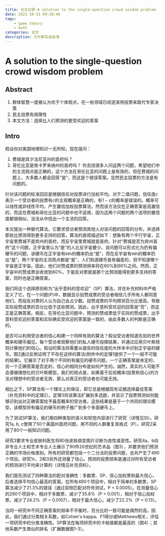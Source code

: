 ```yaml
---
title: 论文记录-A solution to the single-question crowd wisdom problem
date: 2022-10-31 09:20:40
tags:
    - game theory
    - math
categories: 论文
description: 贝叶斯实话血清
---
```

# A solution to the single-question crowd wisdom problem

## Abstract
1. 群体智慧一度被认为优于个体观点，在一些领域已经逐渐用投票来取代专家决策
2. 民主投票有局限性
3. 本文方法：选择比人们预测的更受欢迎的答案

## Intro
假设你对美国地理知识一无所知，现在提问：
1. 费城是宾夕法尼亚州的首府吗？
2. 哥伦比亚是南卡罗来纳州的首府吗？
你去找很多人问这两个问题，希望他们中的主流观点是正确的，这个方法在哥伦比亚的问题上是有效的，但在费城的问题上，大多数人都会回答“是”，而这是个错误答案。显然民主投票的方法是有问题的。

针对该问题的标准回应是根据信任对投票进行加权平均。对于二值问题，信任度$c$表示一个受访者的投票有$c$的主观概率是正确的，有$1-c$的概率是错误的。概率可以线性或非线性平均，产生置信加权投票算法。然而该方法仅在正确答案是高置信的，而这在费城和哥伦比亚的问题中也不适用，因为这两个问题的两个选项的置信度都很相似，没法从中找出一个主流的回答。

本文提出一种替代算法，它要求受访者预测其他人对该问题的回答的分布，并选择那些比预测得到更多支持的回答。算法的直观描述如下：想象有两个平行宇宙，正宇宙里费城不是宾州的首府，而反宇宙里费城就是首府。针对“费城是否为宾州首府”这个问题，正宇宙里认为“是”的人比反宇宙要少。该问题可以形式化为扔有偏硬币的问题，该硬币在正宇宙有`60%`的概率扔出“是”，而在反宇宙有`90%`的概率扔出“是”。两个宇宙的主流观点都是“是”，人们知道硬币是有偏差的，但不知道哪个宇宙是正宇宙。因此，他们对赞成票的预测频率将在60%到90%之间。然而，正宇宙中的赞成票会收敛到60%，于是反对票就是那个比预测能得到更多支持的答案，同时也是正确答案。

我们将这个选择原则称为“出乎意料的受欢迎”（SP）算法，并在补充材料中严格定义了它。在一个问题(P)中，数据显示投赞成票的受访者相信几乎所有人都同意他们，而投反对票的人认为自己会占少数。投赞成票的平均预测百分比很高，导致实际投赞成票的百分比低于这些预测。因此，出乎意料受欢迎的回答是“否”，而这正是正确答案。相反，在哥伦比亚问题中，预测的赞成票低于实际的赞成票，出乎意料受欢迎的答案和实际确实受欢迎的答案是一致的，由此多数人的判断是正确的。

是否可以利用受访者的信心构建一个同样有效的算法？假设受访者知道先验的世界概率和硬币偏见。每个受访者观察他们的私人硬币投掷结果，并通过应用贝叶斯规则计算他们的信心。假设的算法将需要从报告的信任度的大样本中识别正宇宙的硬币。图2通过反例证明了不存在这样的算法(附件中的定理1提供了一个一般不可能的结果)。它展示了对于两个不同的有偏见的硬币问题，一个正确答案是肯定的，另一个正确答案是否定的，信心的相同分布是如何产生的。诚然，真实的人可能不会遵循理想化的贝叶斯模型。我们的观点是，如果基于后验概率(投票和信心)的方法对理想中的受访者无效，那么对真正的受访者也可能无效。

相比之下，SP算法有一个理论上的保证，即它总是根据现有证据选择最佳答案（补充资料中的定理2）。定理3将该算法扩展到多选题，并显示了投票预测如何能够识别出对正确答案给予最高概率的受访者。这些结果是基于一个共同的理论模型，该模型将有偏见的硬币的例子推广到多个多面硬币上。

为了测试SP算法，我们用四种类型的语义和知觉内容进行了研究（详情见SI）。研究1a, b, c使用了50个美国州首府问题，用不同的人群重复其格式（P）。研究2采用了80个一般知识问题。

研究3要求专业皮肤科医生将80张皮肤病变图片诊断为良性或恶性。研究4a、b向非专业人士和艺术专业人士展示了90件20世纪的艺术品（图3），并要求他们预测正确的市场价格类别。所有的研究都包括一个二分法的投票问题，总共产生了490个项目。研究1c、2和3另外还测量了信心。预测的投票频率是通过对所有受访者的预测进行平均来计算的（详情见补充资料）。

我们首先测试了四种算法的配对准确性：多数票、SP、信心加权票和最大信心，后者选择平均信心最高的答案。在所有490个项目中，相对于简单的多数票，SP算法减少了21.3%的错误（通过双侧匹配对符号测试，P < 0.0005）。在测量信心的290个项目中，相对于多数票，减少了35.8%（P < 0.001），相对于信心加权票，减少了24.2%（P = 0.0107），相对于最大信心，减少了22.2%（P < 0.13）。

当同一研究中不同正确答案的频率不平衡时，百分比的一致可能是偶然的高。因此，我们通过分类相关系数，如Cohen's kappa、F1得分或Matthews相关，评估一项研究中的分类准确性。SP算法在每项研究中的卡帕值都是最高的（图4）；其他系数产生类似的排名（扩展数据图1-3）。